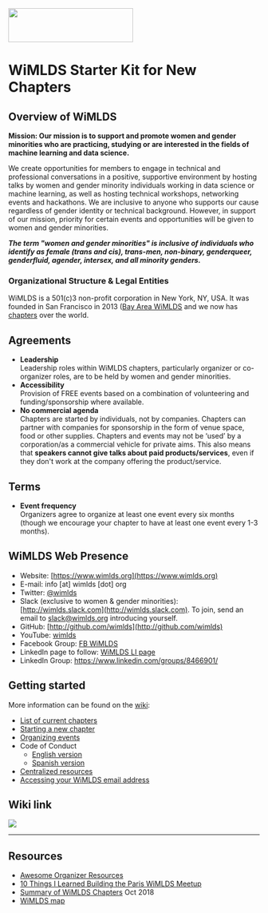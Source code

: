 <img src="https://github.com/WiMLDS/starter-kit/blob/master/figures/wimlds_logo.jpeg" width="250" height="68" />

# WiMLDS Starter Kit for New Chapters

## Overview of WiMLDS

**Mission: Our mission is to support and promote women and gender minorities who are practicing, studying or are interested in the fields of machine learning and data science.** 

We create opportunities for members to engage in technical and professional conversations in a positive, supportive environment by hosting talks by women and gender minority individuals working in data science or machine learning, as well as hosting technical workshops, networking events and hackathons.  We are inclusive to anyone who supports our cause regardless of gender identity or technical background. However, in support of our mission, priority for certain events and opportunities will be given to women and gender minorities.

**_The term "women and gender minorities" is inclusive of individuals who identify as female (trans and cis), trans-men, non-binary, genderqueer, genderfluid, agender, intersex, and all minority genders._**

### Organizational Structure & Legal Entities

WiMLDS is a 501(c)3 non-profit corporation in New York, NY, USA.  It was founded in San Francisco in 2013 ([Bay Area WiMLDS](http://wimlds.org/chapters/about-the-bay-area-team/) and we now has [chapters](http://wimlds.org/chapters/) over the world.

## Agreements

- **Leadership**  
Leadership roles within WiMLDS chapters, particularly organizer or co-organizer roles, are to be held by women and gender minorities.
- **Accessibility**  
Provision of FREE events based on a combination of volunteering and funding/sponsorship where available.
- **No commercial agenda**  
Chapters are started by individuals, not by companies.  Chapters can partner with companies for sponsorship in the form of venue space, food or other supplies.  Chapters and events may not be ‘used’ by a corporation/as a commercial vehicle for private aims.  This also means that **speakers cannot give talks about paid products/services**, even if they don't work at the company offering the product/service.

## Terms
- **Event frequency**  
Organizers agree to organize at least one event every six months (though we encourage your chapter to have at least one event every 1-3 months).

## WiMLDS Web Presence

  - Website: [https://www.wimlds.org](https://www.wimlds.org)
  - E-mail: info [at] wimlds [dot] org
  - Twitter: [@wimlds](https://twitter.com/wimlds)
  - Slack (exclusive to women & gender minorities): [http://wimlds.slack.com](http://wimlds.slack.com).  To join, send an email to slack@wimlds.org introducing yourself.
  - GitHub: [http://github.com/wimlds](http://github.com/wimlds)
  - YouTube:  [wimlds](https://www.youtube.com/playlist?list=PLHjgzDGO6BlVmphqGkXkEoasIthiz6DC-)
  - Facebook Group:  [FB WiMLDS](https://www.facebook.com/groups/1543251712603090/)
  - LinkedIn page to follow:  [WiMLDS LI page](https://www.linkedin.com/company/women-in-machine-learning-data-science/about/?viewAsMember=true)
  - LinkedIn Group:  https://www.linkedin.com/groups/8466901/

## Getting started

More information can be found on the [wiki](https://github.com/WiMLDS/starter-kit):

- [List of current chapters](https://github.com/WiMLDS/starter-kit/wiki/Current-chapters)
- [Starting a new chapter](https://github.com/WiMLDS/starter-kit/wiki/Start-a-new-chapter)
- [Organizing events](https://github.com/WiMLDS/starter-kit/wiki/Organizing-events)
- Code of Conduct
  - [English version](https://github.com/WiMLDS/starter-kit/wiki/Code-of-conduct)
  - [Spanish version](https://github.com/WiMLDS/starter-kit/wiki/código-de-Conducta)
- [Centralized resources](https://github.com/WiMLDS/starter-kit/wiki/Centralized-resources)
- [Accessing your WiMLDS email address](https://github.com/WiMLDS/starter-kit/wiki/How-to-access-your-WiMLDS-email-address)

## Wiki link

<img src="https://github.com/WiMLDS/starter-kit/blob/master/figures/wikibutton.png" />


---

## Resources
- [Awesome Organizer Resources](https://github.com/stephlocke/awesome-organiser-resources)
- [10 Things I Learned Building the Paris WiMLDS Meetup](https://medium.com/@CarolineChavier/10-things-i-learned-building-the-paris-wimlds-meetup-e0b43e6e514e)
- [Summary of WiMLDS Chapters](https://reshamas.github.io/overview-of-wimlds-chapters/) Oct 2018
- [WiMLDS map](https://www.meetup.com/topics/wimlds/)
